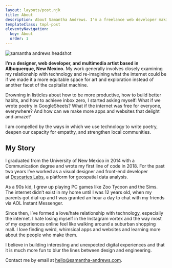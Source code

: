 ```yaml
---
layout: layouts/post.njk
title: About
description: About Samantha Andrews. I'm a freelance web developer making the internet a little more fun. Need a website? Hire me today!
templateClass: tmpl-post
eleventyNavigation:
  key: About
  order: 1
---
```


<img class="curve__image" alt="samantha andrews headshot" src="https://samantha-andrews.s3.us-east-2.amazonaws.com/home/circle_headshot.png"/>

**I’m a designer, web developer, and multimedia artist based in Albuquerque, New Mexico.** My work generally involves closely examining my relationship with technology and re-imagining what the internet could be if we made it a more equitable space for art and exploration instead of another facet of the capitalist machine.

Drowning in listicles about how to be more productive, how to build better habits, and how to achieve inbox zero, I started asking myself: What if we wrote poetry in GoogleSheets? What if the internet was free for everyone, everywhere? And how can we make more apps and websites that delight and amaze?

I am compelled by the ways in which we use technology to write poetry, deepen our capacity for empathy, and strengthen local communities.

## My Story

I graduated from the University of New Mexico in 2014 with a Communication degree and wrote my first line of code in 2018. For the past two years I’ve worked as a visual designer and front-end developer at [Descartes Labs](https://www.descarteslabs.com/), a platform for geospatial data analysis.

As a 90s kid, I grew up playing PC games like Zoo Tycoon and the Sims. The internet didn’t exist in my home until I was 12 years old, when my parents got dial-up and I was granted an hour a day to chat with my friends via AOL Instant Messenger.

Since then, I’ve formed a love/hate relationship with technology, especially the internet. I hate losing myself in the Instagram vortex and the way most of my experiences online feel like walking around a suburban shopping mall. I love finding weird, whimsical apps and websites and learning more about the people who make them.

I believe in building interesting and unexpected digital experiences and that it is much more fun to blur the lines between design and engineering.

Contact me by email at [hello@samantha-andrews.com](mailto:hello@samantha-andrews.com).
